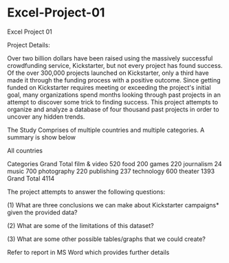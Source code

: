 # Excel-Project-01
Excel Project 01

Project Details:

Over two billion dollars have been raised using the massively successful crowdfunding service, Kickstarter, but not every project has found success. Of the over 300,000 projects launched on Kickstarter, only a third have made it through the funding process with a positive outcome.
Since getting funded on Kickstarter requires meeting or exceeding the project's initial goal, many organizations spend months looking through past projects in an attempt to discover some trick to finding success. 
This project attempts to organize and analyze a database of four thousand past projects in order to uncover any hidden trends.

The Study Comprises of multiple countries and multiple categories. A summary is show below

All countries	
	
	
Categories	Grand Total
film & video	520
food	200
games	220
journalism	24
music	700
photography	220
publishing	237
technology	600
theater	1393
Grand Total	4114

The project attempts to answer the following questions:

(1) What are three conclusions we can make about Kickstarter campaigns* given the provided data?

(2) What are some of the limitations of this dataset?

(3) What are some other possible tables/graphs that we could create?

Refer to report in MS Word which provides further details


